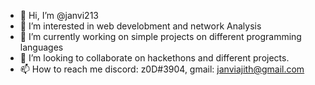 - 👋 Hi, I’m @janvi213 
- 👀 I’m interested in web develobment and network Analysis
- 🌱 I’m currently working on simple projects on different programming languages
- 💞️ I’m looking to collaborate on hackethons and different projects. 
- 📫 How to reach me discord: z0D#3904, gmail: janviajith@gmail.com

<!---
janvi213/janvi213 is a ✨ special ✨ repository because its `README.md` (this file) appears on your GitHub profile.
You can click the Preview link to take a look at your changes.
--->
